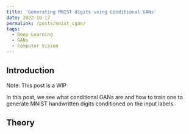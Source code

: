```yaml
---
title: 'Generating MNIST digits using Conditional GANs'
date: 2022-10-17
permalink: /posts/mnist_cgan/
tags:
  - Deep Learning
  - GANs
  - Computer Vision
---
```


## Introduction

Note: This post is a WIP

In this post, we see what conditional GANs are and how to train one to generate MNIST handwritten digits conditioned on the input labels.

## Theory
